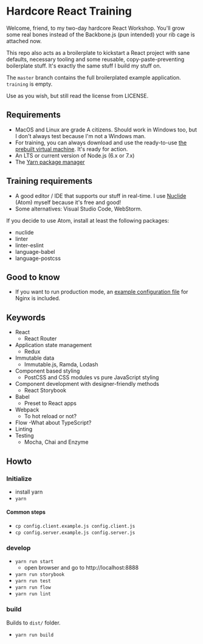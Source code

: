 # Hardcore React Training

Welcome, friend, to my two-day hardcore React Workshop. You'll grow some real bones instead of the Backbone.js (pun intended) your rib cage is attached now.

This repo also acts as a broilerplate to kickstart a React project with sane defaults, necessary tooling and
some reusable, copy-paste-preventing boilerplate stuff. It's exactly the same stuff I build my stuff on.

The `master` branch contains the full broilerplated example application. `training` is empty.

Use as you wish, but still read the license from LICENSE.

## Requirements

- MacOS and Linux are grade A citizens. Should work in Windows too, but I don't always
  test because I'm not a Windows man.
- For training, you can always download and use the ready-to-use [the prebuilt virtual machine](http://dr-kobros.com/lib/hardcore-react-training-vm.zip). It's ready for action.
- An LTS or current version of Node.js (6.x or 7.x)
- The [Yarn package manager](https://yarnpkg.com)

## Training requirements

- A good editor / IDE that supports our stuff in real-time. I use [Nuclide](https://nuclide.io/) (Atom) myself because it's free and good!
- Some alternatives: Visual Studio Code, WebStorm.

If you decide to use Atom, install at least the following packages:

- nuclide
- linter
- linter-eslint
- language-babel
- language-postcss

## Good to know

- If you want to run production mode, an [example configuration file](docs/nginx.conf) for Nginx is included.

## Keywords

- React
  - React Router
- Application state management
  - Redux
- Immutable data
  - Immutable.js, Ramda, Lodash
- Component based styling
  - PostCSS and CSS modules vs pure JavaScript styling
- Component development with designer-friendly methods
  - React Storybook
- Babel
  - Preset to React apps
- Webpack
  - To hot reload or not?
- Flow
  -What about TypeScript?
- Linting
- Testing
  - Mocha, Chai and Enzyme

## Howto

### Initialize

- install yarn
- `yarn`

#### Common steps

- `cp config.client.example.js config.client.js`
- `cp config.server.example.js config.server.js`

### develop

- `yarn run start`
  - open browser and go to http://localhost:8888
- `yarn run storybook`
- `yarn run test`
- `yarn run flow`
- `yarn run lint`

### build

Builds to `dist/` folder.

- `yarn run build`

